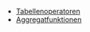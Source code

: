 - [Tabellenoperatoren](<Tabellenoperatoren a98fec7a.md>)
- [Aggregatfunktionen](<Aggregatfunktionen dee3f037.md>)

